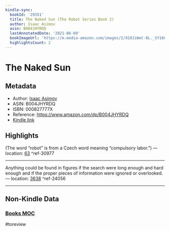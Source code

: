 ```yaml
---
kindle-sync:
  bookId: '29351'
  title: The Naked Sun (The Robot Series Book 2)
  author: Isaac Asimov
  asin: B004JHYRDQ
  lastAnnotatedDate: '2021-06-09'
  bookImageUrl: 'https://m.media-amazon.com/images/I/910JiWeC-8L._SY160.jpg'
  highlightsCount: 2
---
```

# The Naked Sun
## Metadata
* Author: [Isaac Asimov](https://www.amazon.comundefined)
* ASIN: B004JHYRDQ
* ISBN: 000827777X
* Reference: https://www.amazon.com/dp/B004JHYRDQ
* [Kindle link](kindle://book?action=open&asin=B004JHYRDQ)

## Highlights
(The word “robot” is from a Czech word meaning “compulsory labor.”) — location: [63](kindle://book?action=open&asin=B004JHYRDQ&location=63) ^ref-30977

---
Anything could be found in figures if the search were long enough and hard enough and if the proper pieces of information were ignored or overlooked. — location: [3638](kindle://book?action=open&asin=B004JHYRDQ&location=3638) ^ref-24056

---
## Non-Kindle Data
### [Books MOC](Books%20MOC.md)
#toreview
